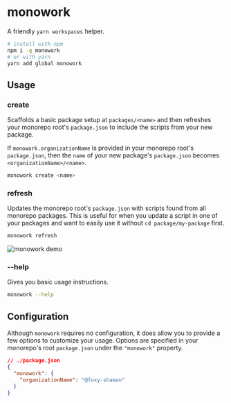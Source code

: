 # monowork

A friendly `yarn workspaces` helper.

```sh
# install with npm
npm i -g monowork
# or with yarn
yarn add global monowork
```

## Usage

### create

Scaffolds a basic package setup at `packages/<name>` and then refreshes your monorepo root's `package.json`
to include the scripts from your new package.

If `monowork.organizationName` is provided in your monorepo root's `package.json`, then the `name` of your
new package's `package.json` becomes `<organizationName>/<name>`.

```sh
monowork create <name>
```

### refresh

Updates the monorepo root's `package.json` with scripts found from all monorepo packages. This is
useful for when you update a script in one of your packages and want to easily use it without
`cd package/my-package` first.

```sh
monowork refresh
```

![monowork demo](https://user-images.githubusercontent.com/19484365/59804523-1721d900-92de-11e9-96ae-084c019af663.gif)

### --help

Gives you basic usage instructions.

```sh
monowork --help
```

## Configuration

Although `monowork` requires no configuration, it does allow you to provide a few options
to customize your usage. Options are specified in your monorepo's root `package.json` under
the `"monowork"` property.

```json
// ./package.json
{
  "monowork": {
    "organizationName": "@foxy-shaman"
  }
}
```

